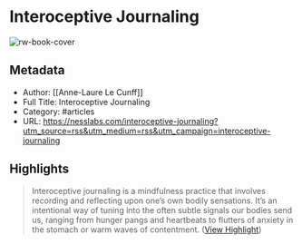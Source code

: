 # Interoceptive Journaling

![rw-book-cover](https://nesslabs.com/wp-content/uploads/2018/09/cropped-favicon-ness-32x32.png)

## Metadata
- Author: [[Anne-Laure Le Cunff]]
- Full Title: Interoceptive Journaling
- Category: #articles
- URL: https://nesslabs.com/interoceptive-journaling?utm_source=rss&utm_medium=rss&utm_campaign=interoceptive-journaling

## Highlights

> Interoceptive journaling is a mindfulness practice that involves recording and reflecting upon one’s own bodily sensations. It’s an intentional way of tuning into the often subtle signals our bodies send us, ranging from hunger pangs and heartbeats to flutters of anxiety in the stomach or warm waves of contentment. ([View Highlight](https://read.readwise.io/read/01h9swtdf8pzkdsqvy1xjh8zxf))

